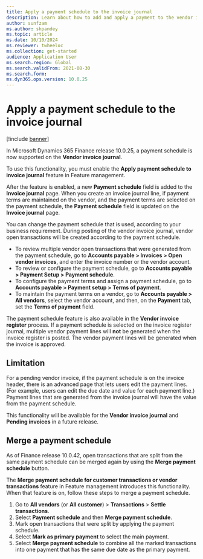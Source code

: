 ```yaml
---
title: Apply a payment schedule to the invoice journal
description: Learn about how to add and apply a payment to the vendor invoice journal, including an overview on limitations.
author: sunfzam
ms.author: shpandey
ms.topic: article
ms.date: 10/10/2024
ms.reviewer: twheeloc
ms.collection: get-started
audience: Application User
ms.search.region: Global
ms.search.validFrom: 2021-08-30
ms.search.form: 
ms.dyn365.ops.version: 10.0.25
---
```


# Apply a payment schedule to the invoice journal

[!include [banner](../includes/preview-banner.md)]

In Microsoft Dynamics 365 Finance release 10.0.25, a payment schedule is now supported on the **Vendor invoice journal**.

To use this functionality, you must enable the **Apply payment schedule to invoice journal** feature in Feature management.

After the feature is enabled, a new **Payment schedule** field is added to the **Invoice journal** page. When you create an invoice journal line, if payment terms are maintained on the vendor, and the payment terms are selected on the payment schedule, the **Payment schedule** field is updated on the **Invoice journal** page.

You can change the payment schedule that is used, according to your business requirement. During posting of the vendor invoice journal, vendor open transactions will be created according to the payment schedule.

- To review multiple vendor open transactions that were generated from the payment schedule, go to **Accounts payable \> Invoices \> Open vendor invoices**, and enter the invoice number or the vendor account.
- To review or configure the payment schedule, go to **Accounts payable \> Payment Setup \> Payment schedule**.
- To configure the payment terms and assign a payment schedule, go to **Accounts payable \> Payment setup \> Terms of payment**.
- To maintain the payment terms on a vendor, go to **Accounts payable \> All vendors**, select the vendor account, and then, on the **Payment** tab, set the **Terms of payment** field.

The payment schedule feature is also available in the **Vendor invoice register** process. If a payment schedule is selected on the invoice register journal, multiple vendor payment lines will **not** be generated when the invoice register is posted. The vendor payment lines will be generated when the invoice is approved.

## Limitation

For a pending vendor invoice, if the payment schedule is on the invoice header, there is an advanced page that lets users edit the payment lines. (For example, users can edit the due date and value for each payment line.) Payment lines that are generated from the invoice journal will have the value from the payment schedule.

This functionality will be available for the **Vendor invoice journal** and **Pending invoices** in a future release.

## Merge a payment schedule

As of Finance release 10.0.42, open transactions that are split from the same payment schedule can be merged again by using the **Merge payment schedule** button.

The **Merge payment schedule for customer transactions or vendor transactions** feature in Feature management introduces this functionality. When that feature is on, follow these steps to merge a payment schedule.

1. Go to **All vendors** (or **All customer**) \> **Transactions** \> **Settle transactions**.
2. Select **Payment schedule** and then **Merge payment schedule**.
3. Mark open transactions that were split by applying the payment schedule.
4. Select **Mark as primary payment** to select the main payment.
5. Select **Merge payment schedule** to combine all the marked transactions into one payment that has the same due date as the primary payment.
